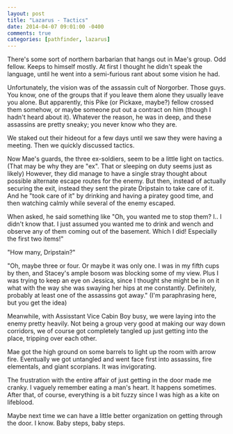 ```yaml
---
layout: post
title: "Lazarus - Tactics"
date: 2014-04-07 09:01:00 -0400
comments: true
categories: [pathfinder, lazarus]
---
```

There's some sort of northern barbarian that hangs out in Mae's group. Odd fellow.
Keeps to himself mostly. At first I thought he didn't speak the language, until
he went into a semi-furious rant about some vision he had.
<!--more-->
Unfortunately, the vision was of the assassin cult of Norgorber. Those guys. You
know, one of the groups that if you leave them alone they usually leave you alone.
But apparently, this Pike (or Pickaxe, maybe?) fellow crossed them somehow, or maybe someone put out a
contract on him (though I hadn't heard about it). Whatever the reason, he was in
deep, and these assassins are pretty sneaky; you never know who they are.

We staked out their hideout for a few days until we saw they were having a meeting.
Then we quickly discussed tactics.

Now Mae's guards, the three ex-soldiers, seem to be a little light on tactics.
(That may be why they are "ex". That or sleeping on duty seems just as likely)
However, they did manage to have a single stray thought about possible alternate
escape routes for the enemy. But then, instead of actually securing the exit,
instead they sent the pirate Dripstain to take care of it. And he "took care of it"
by drinking and having a piratey good time, and then watching calmly while several
of the enemy escaped.

When asked, he said something like "Oh, you wanted me to stop them? I.. I didn't
know that. I just assumed you wanted me to drink and wench and observe any
of them coming out of the basement. Which I did! Especially the first two items!"

"How many, Dripstain?"

"Oh, maybe three or four. Or maybe it was only one. I was in my fifth cups by
then, and Stacey's ample bosom was blocking some of my view. Plus I was trying to
keep an eye on Jessica, since I thought she might be in on it what with the way
she was swaying her hips at me constantly. Definitely, probably
at least one of the assassins got away." (I'm paraphrasing here, but you get the idea)

Meanwhile, with Assisstant Vice Cabin Boy busy, we were laying into the enemy pretty
heavily. Not being a group very good at making our way down corridors, we of course
got completely tangled up just getting into the place, tripping over each other.

Mae got the high ground on some barrels to light up the room with arrow fire.
Eventually we got untangled and went face first into assassins, fire elementals,
and giant scorpians. It was invigorating.

The frustration with the entire affair of just getting in the door made me cranky.
I vaguely remember eating a man's heart. It happens sometimes. After that, of course,
everything is a bit fuzzy since I was high as a kite on lifeblood.

Maybe next time we can have a little better organization on getting through the door.
I know. Baby steps, baby steps.
